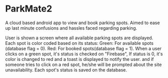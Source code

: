 # ParkMate2
A cloud based android app to view and book parking spots.
Aimed to ease up last minute confusions and hassles faced regarding parking.

User is shown a screen where all available parking spots are displayed.
Each spot is color coded based on its status:
Green: For available spots (database flag = 0).
Red: For booked spots(database flag = 1).
When a user clicks on a green spot, it's status is checked on "Firebase",
If status is 0, it's color is changed to red and a toast is displayed to notify the user.
and if someone tries to click on a red spot, he/she will be prompted about the site unavailability.
Each spot's status is saved on the database.
